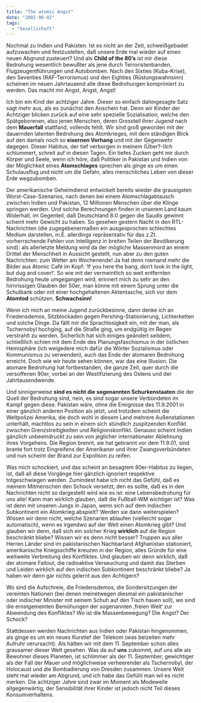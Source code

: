 ```yaml
---
title: "The atomic Angst"
date: "2002-06-02"
tags:
  - "Gesellschaft"
---
```


Nochmal zu Indien und Pakisten. Ist es nicht an der Zeit, schweißgebadet aufzuwachen und festzustellen, daß unsere Erde mal wieder auf einen neuen Abgrund zusteuert? Und als **Child of the 80’s** ist mir diese Bedrohung wesentlich bewußter als jene durch Terroristenbanden, Flugzeugentführungen und Autobomben. Nach den Sixties (Kuba-Krise), den Seventies (RAF-Terrorismus) und den Eighties (Rüstungswahnsinn) scheinen im neuen Jahrtausend alle diese Bedrohungen komprimiert zu werden. Das macht mir Angst, Angst, Angst!

Ich bin ein Kind der achtziger Jahre. Dieser so einfach dahingesagte Satz sagt mehr aus, als es zunächst den Anschein hat. Denn wir Kinder der Achtziger blicken zurück auf eine sehr spezielle Sozialisation, welche den Spätgeborenen, also jenen Menschen, deren Grossteil ihrer Jugend nach dem **Mauerfall** stattfand, vollends fehlt. Wir sind groß geworden mit der dauernden latenten Bedrohung des Atomkrieges, mit dem ständigen Blick auf den damals noch so **eisernen Vorhang** und mit der Gegenwehr dagegen. Dieser Habitus, der tief verborgen in meinem (Über?-)Ich schlummert, schreit auf in diesen Tagen. Ein tiefes Zucken geht mir durch Körper und Seele, wenn ich höre, daß Politiker in Pakistan und Indien von der Möglichkeit eines **Atomschlages** sprechen als ginge es um einen Schulausflug und nicht um die Gefahr, alles menschliches Leben von dieser Erde wegzubomben.

Der amerikanische Geheimdienst entwickelt bereits wieder die grausigsten Worst-Case-Szenarios, nach denen bei einem Atomschlagabtausch zwischen Indien und Pakistan, 12 Millionen Menschen über die Klinge springen werden. Und solche Berechnungen finden in unserem Land kaum Widerhall, im Gegenteil, daß Deutschland 8:0 gegen die Saudis gewinnt scheint mehr Gewicht zu haben. So gesehen gestern Nacht in den RTL-Nachrichten (die zugegebenermaßen ein ausgesprochen schlechtes Medium darstellen, m.E. allerdings repräsentativ für das z.Zt. vorherrschende Fehlen von Intelligenz in breiten Teilen der Bevölkerung sind): als allerletzte Meldung wird da der mögliche Massenmord an einem Drittel der Menschheit in Aussicht gestellt, nun aber zu den guten Nachrichten: zum Wetter am Wochenende! Ja hat denn niemand mehr die Bilder aus Atomic Café im Kopf: ‘If you here the bang, don‘t look in the light, but dug and cover!‘. So wie mit der vermeintlich so weit entfernten Bedrohung heute umgegangen wird, erinnert mich zu sehr an den hirnrissigen Glauben der 50er, man könne mit einem Sprung unter die Schulbank oder mit einer hochgehaltenen Aktentasche, sich vor dem **Atomtod** schützen. **Schwachsinn!**

Wenn ich mich an meine Jugend zurückbesinne, dann denke ich an Friedensdemos, Sitzblockaden gegen Pershing-Stationierung, Lichterketten und solche Dinge. Da fällt mir die Sprachlosigkeit ein, mit der man, als Tschernobyl hochging, auf die Straße ging, um endgültig im Regen verstrahlt zu werden. Sicherlich hat sich einiges geändert seitdem, schließlich schien mit dem Ende des Planungsfaschismus in der östlichen Hemisphäre (ich weigedere mich dafür die Wörter Sozialismus oder Kommunismus zu verwenden), auch das Ende der atomaren Bedrohung erreicht. Doch wie wir heute sehen können, war das eine Illusion. Die atomare Bedrohung hat fortbestanden, die ganze Zeit, quer durch die versoffenen 90er, vorbei an der Westifizierung des Ostens und der Jahrtausendwende.

Und sinnigerweise **sind es nicht die sogenannten Schurkenstaaten** die der Quell der Bedrohung sind, nein, es sind sogar unsere Verbündeten im Kampf gegen diese. Pakistan wäre, ohne die Ereignisse des 11.9.2001 in einer gänzlich anderen Position als jetzt, und trotzdem scheint die Weltpolizei Amerika, die doch wohl in diesem Land mehrere Außenstationen unterhält, machtlos zu sein in einem sich stündlich zuspitzenden Konflikt zwischen Grenzstreitigkeiten und Religionskonflikt. Genauso scheint Indien gänzlich unbeeindruckt zu sein von jeglicher internationaler Ablehnung ihres Vorgehens. Die Region brennt, sie hat gebrannt vor dem 11.9.01, sind brante fort trotz Eingreifens der Amerikaner und ihrer Zwangsverbündeten und nun scheint der Brand zur Expolison zu reifen.

Was mich schockiert, und das scheint an besagtem 80er-Habitus zu liegen, ist, daß all diese Vorgänge hier gänzlich ignoriert respektive totgeschwiegen werden. Zumindest habe ich nicht das Gefühl, daß es meinem Mitmenschen den Schock versetzt, den es sollte, daß es in den Nachrichten nicht so dargestellt wird wie es ist: eine Lebensbedrohung für uns alle! Kann man wirklich glauben, daß die Fußball-WM wichtiger ist? Was ist denn mit unseren Jungs in Japan, wenn sich auf dem indischen Subkontinent ein Atomkrieg abspielt? Werden sie dann weiterspielen? Wissen wir denn nicht, welche Szenarien ablaufen (vielleicht sogar automatisch), wenn es irgendwo auf der Welt einen Atomkrieg gibt? Und glauben wir denn, daß sich ein solcher Krieg **wirklich** auf die Region beschränkt bliebe? Wissen wir es denn nicht besser? Truppen aus aller Herren Länder sind im pakistanischen Nachbarland Afghanistan stationiert, amerikanische Kriegsschiffe kreuzen in der Region, alles Gründe für eine weltweite Verbreitung des Konfliktes. Und glauben wir denn wirklich, daß der atomare Fallout, die radioaktive Verseuchung und damit das Sterben und Leiden wirklich auf den indischen Subkontinent beschränkt bliebe? Ja haben wir denn gar nichts gelernt aus den Achtigern?

Wo sind die Aufschreie, die Friedensdemos, die Sondersitzungen der vereinten Nationen (bei denen meinetwegen diesmal ein pakistanischer oder indischer Minister mit seinem Schuh auf den Tisch hauen soll), wo sind die ernstgemeinten Bemühungen der sogenannten ‚freien Welt‘ zur Abwendung des Konfliktes? Wo ist die Massenbewegung? Die Angst? Der Schock?

Stattdessen werden Nachrichten aus Indien oder Pakistan hingenommen, als ginge es um ein neues Kurstief der Telekom (was beizeiten mehr Aufruhr verursacht). Als hätten wir mit dem 11. September schon alles grausamer dieser Welt gesehen. Was da auf **uns** zukommt, auf uns alle als Bewohner dieses Planeten, ist schlimmer als der 11. September, gewichtiger als der Fall der Mauer und möglichweise verheerender als Tschernobyl, der Holocaust und die Bombadierung von Dresden zusammen. Unsere Welt steht mal wieder am Abgrund, und ich habe das Gefühl man wil es nicht merken. Die achtziger Jahre sind zwar im Moment als Modewelle allgegenwärtig, der Sensibilität ihrer Kinder ist jedoch nicht Teil dieses Konsumverhaltens.
